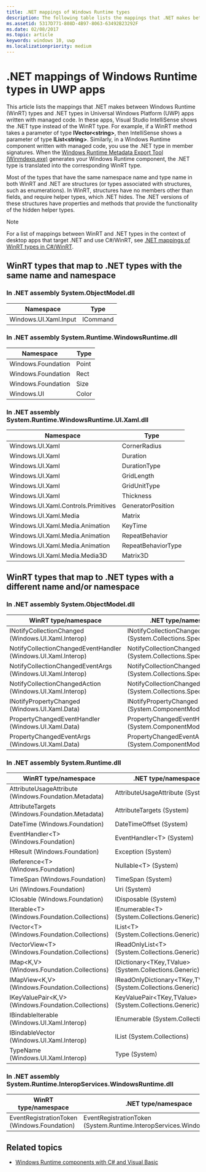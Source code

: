 ```yaml
---
title: .NET mappings of Windows Runtime types
description: The following table lists the mappings that .NET makes between Windows Runtime (WinRT) types and .NET types in Universal Windows Platform (UWP) apps.
ms.assetid: 5317D771-808D-4B97-8063-63492B23292F
ms.date: 02/08/2017
ms.topic: article
keywords: windows 10, uwp
ms.localizationpriority: medium
---
```


# .NET mappings of Windows Runtime types in UWP apps

This article lists the mappings that .NET makes between Windows Runtime (WinRT) types and .NET types in Universal Windows Platform (UWP) apps written with managed code. In these apps, Visual Studio IntelliSense shows the .NET type instead of the WinRT type. For example, if a WinRT method takes a parameter of type **IVector&lt;string&gt;**, then IntelliSense shows a parameter of type **IList&lt;string&gt;**. Similarly, in a Windows Runtime component written with managed code, you use the .NET type in member signatures. When the [Windows Runtime Metadata Export Tool (Winmdexp.exe)](/dotnet/framework/tools/winmdexp-exe-windows-runtime-metadata-export-tool) generates your Windows Runtime component, the .NET type is translated into the corresponding WinRT type.

Most of the types that have the same namespace name and type name in both WinRT and .NET are structures (or types associated with structures, such as enumerations). In WinRT, structures have no members other than fields, and require helper types, which .NET hides. The .NET versions of these structures have properties and methods that provide the functionality of the hidden helper types.

> [!NOTE]
> For a list of mappings between WinRT and .NET types in the context of desktop apps that target .NET and use C#/WinRT, see [.NET mappings of WinRT types in C#/WinRT](/windows/apps/develop/platform/csharp-winrt/net-mappings-of-winrt-types.md).

## WinRT types that map to .NET types with the same name and namespace

### In .NET assembly System.ObjectModel.dll

| Namespace | Type |
|-|-|
| Windows.UI.Xaml.Input | ICommand |

### In .NET assembly System.Runtime.WindowsRuntime.dll

| Namespace | Type |
|-|-|
| Windows.Foundation | Point |
| Windows.Foundation | Rect |
| Windows.Foundation | Size |
| Windows.UI | Color |

### In .NET assembly System.Runtime.WindowsRuntime.UI.Xaml.dll

| Namespace | Type |
|-|-|
| Windows.UI.Xaml | CornerRadius |
| Windows.UI.Xaml | Duration |
| Windows.UI.Xaml | DurationType |
| Windows.UI.Xaml | GridLength |
| Windows.UI.Xaml | GridUnitType |
| Windows.UI.Xaml | Thickness |
| Windows.UI.Xaml.Controls.Primitives | GeneratorPosition |
| Windows.UI.Xaml.Media | Matrix |
| Windows.UI.Xaml.Media.Animation | KeyTime |
| Windows.UI.Xaml.Media.Animation | RepeatBehavior |
| Windows.UI.Xaml.Media.Animation | RepeatBehaviorType |
| Windows.UI.Xaml.Media.Media3D | Matrix3D |

## WinRT types that map to .NET types with a different name and/or namespace

### In .NET assembly System.ObjectModel.dll

| WinRT type/namespace | .NET type/namespace |
|-|-|
| INotifyCollectionChanged (Windows.UI.Xaml.Interop) | INotifyCollectionChanged (System.Collections.Specialized) | 
| NotifyCollectionChangedEventHandler (Windows.UI.Xaml.Interop) | NotifyCollectionChangedEventHandler (System.Collections.Specialized) | 
| NotifyCollectionChangedEventArgs (Windows.UI.Xaml.Interop) | NotifyCollectionChangedEventArgs (System.Collections.Specialized) | 
| NotifyCollectionChangedAction (Windows.UI.Xaml.Interop) | NotifyCollectionChangedAction (System.Collections.Specialized) | 
| INotifyPropertyChanged (Windows.UI.Xaml.Data) | INotifyPropertyChanged (System.ComponentModel) | 
| PropertyChangedEventHandler (Windows.UI.Xaml.Data) | PropertyChangedEventHandler (System.ComponentModel) | 
| PropertyChangedEventArgs (Windows.UI.Xaml.Data) | PropertyChangedEventArgs (System.ComponentModel) | 

### In .NET assembly System.Runtime.dll

| WinRT type/namespace | .NET type/namespace |
|-|-|
| AttributeUsageAttribute (Windows.Foundation.Metadata) | AttributeUsageAttribute (System) |
| AttributeTargets (Windows.Foundation.Metadata) | AttributeTargets (System) |
| DateTime (Windows.Foundation) | DateTimeOffset (System) |
| EventHandler&lt;T&gt; (Windows.Foundation) | EventHandler&lt;T&gt; (System) |
| HResult (Windows.Foundation) | Exception (System) |
| IReference&lt;T&gt; (Windows.Foundation) | Nullable&lt;T&gt; (System) |
| TimeSpan (Windows.Foundation) | TimeSpan (System) |
| Uri (Windows.Foundation) | Uri (System) |
| IClosable (Windows.Foundation) | IDisposable (System) |
| IIterable&lt;T&gt; (Windows.Foundation.Collections) | IEnumerable&lt;T&gt; (System.Collections.Generic) |
| IVector&lt;T&gt; (Windows.Foundation.Collections) | IList&lt;T&gt; (System.Collections.Generic) |
| IVectorView&lt;T&gt; (Windows.Foundation.Collections) | IReadOnlyList&lt;T&gt; (System.Collections.Generic) |
| IMap&lt;K,V&gt; (Windows.Foundation.Collections) | IDictionary&lt;TKey,TValue&gt; (System.Collections.Generic) |
| IMapView&lt;K,V&gt; (Windows.Foundation.Collections) | IReadOnlyDictionary&lt;TKey,TValue&gt; (System.Collections.Generic) |
| IKeyValuePair&lt;K,V&gt; (Windows.Foundation.Collections) | KeyValuePair&lt;TKey,TValue&gt; (System.Collections.Generic) |
| IBindableIterable (Windows.UI.Xaml.Interop) | IEnumerable (System.Collections) |
| IBindableVector (Windows.UI.Xaml.Interop) | IList (System.Collections) |
| TypeName (Windows.UI.Xaml.Interop) | Type (System) |

### In .NET assembly System.Runtime.InteropServices.WindowsRuntime.dll

| WinRT type/namespace | .NET type/namespace |
|-|-|
| EventRegistrationToken (Windows.Foundation) | EventRegistrationToken (System.Runtime.InteropServices.WindowsRuntime) |

## Related topics

* [Windows Runtime components with C# and Visual Basic](creating-windows-runtime-components-in-csharp-and-visual-basic.md)